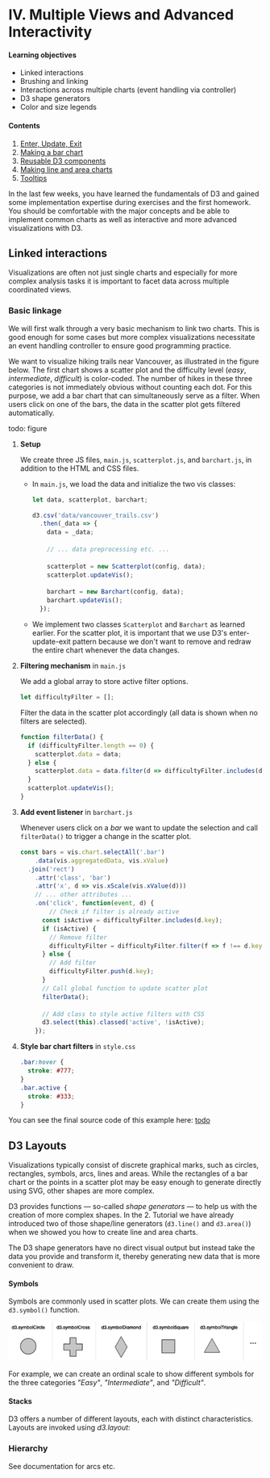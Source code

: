 # IV. Multiple Views and Advanced Interactivity

#### Learning objectives

* Linked interactions
* Brushing and linking
* Interactions across multiple charts (event handling via controller)
* D3 shape generators
* Color and size legends

#### Contents

1. [Enter, Update, Exit](#enter-update-exit)
2. [Making a bar chart](#more-d3-basics)
3. [Reusable D3 components](#reusable-d3-components)
4. [Making line and area charts](#making-line-and-area-charts)
5. [Tooltips](#tooltips)


In the last few weeks, you have learned the fundamentals of D3 and gained some implementation expertise during exercises and the first homework. You should be comfortable with the major concepts and be able to implement common charts as well as interactive and more advanced visualizations with D3.

## Linked interactions

Visualizations are often not just single charts and especially for more complex analysis tasks it is important to facet data across multiple coordinated views.

### Basic linkage

We will first walk through a very basic mechanism to link two charts. This is good enough for some cases but more complex visualizations necessitate an event handling controller to ensure good programming practice.

We want to visualize hiking trails near Vancouver, as illustrated in the figure below. The first chart shows a scatter plot and the difficulty level (*easy*, *intermediate*, *difficult*) is color-coded. The number of hikes in these three categories is not immediately obvious without counting each dot. For this purpose, we add a bar chart that can simultaneously serve as a filter. When users click on one of the bars, the data in the scatter plot gets filtered automatically.

todo: figure

1. **Setup**

	We create three JS files, `main.js`, `scatterplot.js`, and `barchart.js`, in addition to the HTML and CSS files.
	
	* In `main.js`, we load the data and initialize the two vis classes:

		```js
		let data, scatterplot, barchart;
		```
		
		```js
		d3.csv('data/vancouver_trails.csv')
		  .then(_data => {
		    data = _data;
		    
		    // ... data preprocessing etc. ...
		    
		    scatterplot = new Scatterplot(config, data);
		    scatterplot.updateVis();
		
		    barchart = new Barchart(config, data);
		    barchart.updateVis();
		  });
		```
		
	* We implement two classes `Scatterplot` and `Barchart` as learned earlier.   For the scatter plot, it is important that we use D3's enter-update-exit pattern because we don't want to remove and redraw the entire chart whenever the data changes.

2. **Filtering mechanism** in `main.js`

	We add a global array to store active filter options.
	
	```js
	let difficultyFilter = [];
	```
	
	Filter the data in the scatter plot accordingly (all data is shown when no filters are selected).
	
	```js
	function filterData() {
	  if (difficultyFilter.length == 0) {
	    scatterplot.data = data;
	  } else {
	    scatterplot.data = data.filter(d => difficultyFilter.includes(d.difficulty));
	  }
	  scatterplot.updateVis();
	}
	```

3. **Add event listener** in `barchart.js`

	Whenever users click on a *bar* we want to update the selection and call `filterData()` to trigger a change in the scatter plot.
	
	```js
	const bars = vis.chart.selectAll('.bar')
        .data(vis.aggregatedData, vis.xValue)
      .join('rect')
        .attr('class', 'bar')
        .attr('x', d => vis.xScale(vis.xValue(d)))
        // ... other attributes ... 
        .on('click', function(event, d) {
        	// Check if filter is already active
          const isActive = difficultyFilter.includes(d.key);
          if (isActive) { 
            // Remove filter
            difficultyFilter = difficultyFilter.filter(f => f !== d.key);
          } else { 
            // Add filter
            difficultyFilter.push(d.key);
          }
          // Call global function to update scatter plot
          filterData();
          
          // Add class to style active filters with CSS
          d3.select(this).classed('active', !isActive);
        });
	```

4. **Style bar chart filters** in `style.css`

	```css
	.bar:hover {
	  stroke: #777;
	}
	.bar.active {
	  stroke: #333;
	}
	```

You can see the final source code of this example here: [todo](todo)

## D3 Layouts

Visualizations typically consist of discrete graphical marks, such as circles, rectangles, symbols, arcs, lines and areas. While the rectangles of a bar chart or the points in a scatter plot may be easy enough to generate directly using SVG, other shapes are more complex.

D3 provides functions — so-called *shape generators* — to help us with the creation of more complex shapes. In the 2. Tutorial we have already introduced two of those shape/line generators (`d3.line()` and `d3.area()`) when we showed you how to create line and area charts.

The D3 shape generators have no direct visual output but instead take the data you provide and transform it, thereby generating new data that is more convenient to draw.

#### Symbols

Symbols are commonly used in scatter plots. We can create them using the `d3.symbol()` function.

![D3 Symbols](d3-symbols.png?raw=true "D3 Symbols")

For example, we can create an ordinal scale to show different symbols for the three categories *"Easy"*, *"Intermediate"*, and *"Difficult"*.


#### Stacks

D3 offers a number of different layouts, each with distinct characteristics. Layouts are invoked using *d3.layout*:

### Hierarchy

See documentation for arcs etc.

